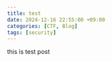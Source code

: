 ```yaml
---
title: test
date: 2024-12-16 22:55:00 +09:00
categories: [CTF, Blog]
tags: [security]
---
```


this is test post
